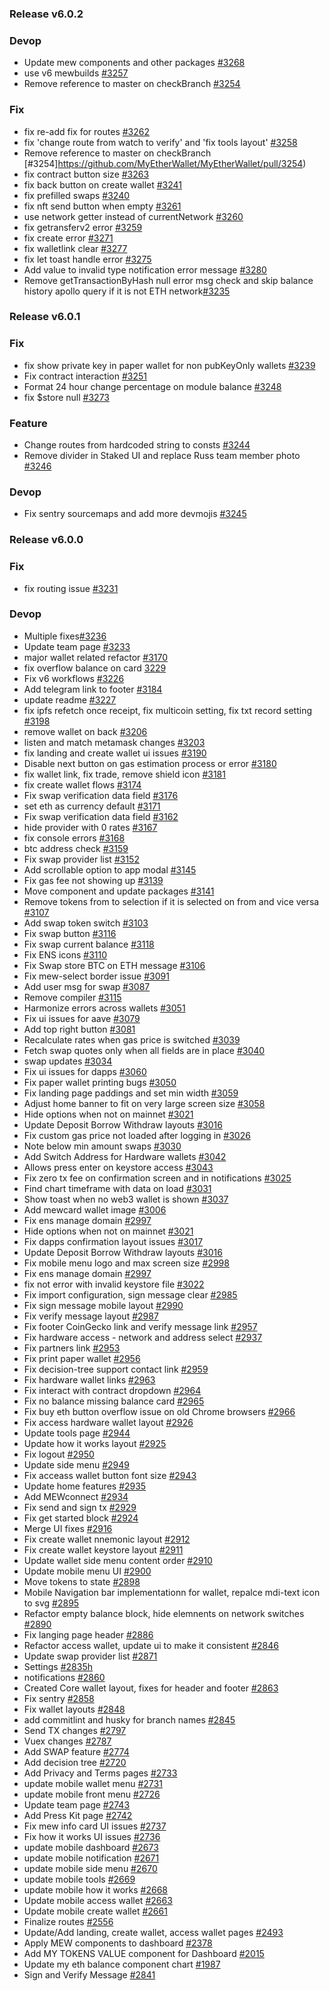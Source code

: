 ### Release v6.0.2

### Devop

* Update mew components and other packages [#3268](https://github.com/MyEtherWallet/MyEtherWallet/pull/3268)
* use v6 mewbuilds [#3257](https://github.com/MyEtherWallet/MyEtherWallet/pull/3257)
* Remove reference to master on checkBranch [#3254](https://github.com/MyEtherWallet/MyEtherWallet/pull/3254)

### Fix

* fix re-add fix for routes [#3262](https://github.com/MyEtherWallet/MyEtherWallet/pull/3262)
* fix 'change route from watch to verify' and 'fix tools layout' [#3258](https://github.com/MyEtherWallet/MyEtherWallet/pull/3258)
* Remove reference to master on checkBranch \[#3254]https://github.com/MyEtherWallet/MyEtherWallet/pull/3254)
* fix contract button size [#3263](https://github.com/MyEtherWallet/MyEtherWallet/pull/3263)
* fix back button on create wallet [#3241](https://github.com/MyEtherWallet/MyEtherWallet/pull/3241)
* fix prefilled swaps [#3240](https://github.com/MyEtherWallet/MyEtherWallet/pull/3240)
* fix nft send button when empty [#3261](https://github.com/MyEtherWallet/MyEtherWallet/pull/3261)
* use network getter instead of currentNetwork [#3260](https://github.com/MyEtherWallet/MyEtherWallet/pull/3260)
* fix getransferv2 error [#3259](https://github.com/MyEtherWallet/MyEtherWallet/pull/3259)
* fix create error [#3271](https://github.com/MyEtherWallet/MyEtherWallet/pull/3271)
* fix walletlink clear [#3277](https://github.com/MyEtherWallet/MyEtherWallet/pull/3277)
* fix let toast handle error [#3275](https://github.com/MyEtherWallet/MyEtherWallet/pull/3275)
* Add value to invalid type notification error message [#3280](https://github.com/MyEtherWallet/MyEtherWallet/pull/3280)
* Remove getTransactionByHash null error msg check and skip balance history apollo query if it is not ETH network[#3235](https://github.com/MyEtherWallet/MyEtherWallet/pull/3235)


### Release v6.0.1

### Fix

* fix show private key in paper wallet for non pubKeyOnly wallets [#3239](https://github.com/MyEtherWallet/MyEtherWallet/pull/3239)
* Fix contract interaction [#3251](https://github.com/MyEtherWallet/MyEtherWallet/pull/3251)
* Format 24 hour change percentage on module balance [#3248](https://github.com/MyEtherWallet/MyEtherWallet/pull/3248)
* fix $store null [#3273](https://github.com/MyEtherWallet/MyEtherWallet/pull/3273)

### Feature

* Change routes from hardcoded string to consts [#3244](https://github.com/MyEtherWallet/MyEtherWallet/pull/3244)
* Remove divider in Staked UI and replace Russ team member photo [#3246](https://github.com/MyEtherWallet/MyEtherWallet/pull/3246)

### Devop

* Fix sentry sourcemaps and add more devmojis [#3245](https://github.com/MyEtherWallet/MyEtherWallet/pull/3245)

### Release v6.0.0

### Fix

* fix routing issue [#3231](https://github.com/MyEtherWallet/MyEtherWallet/pull/3231)

### Devop

* Multiple fixes[#3236](https://github.com/MyEtherWallet/MyEtherWallet/pull/3236)
* Update team page [#3233](https://github.com/MyEtherWallet/MyEtherWallet/pull/3233)
* major wallet related refactor [#3170](https://github.com/MyEtherWallet/MyEtherWallet/pull/3170)
* fix overflow balance on card [3229](https://github.com/MyEtherWallet/MyEtherWallet/pull/3229)
* Fix v6 workflows [#3226](https://github.com/MyEtherWallet/MyEtherWallet/pull/3226)
* Add telegram link to footer [#3184](https://github.com/MyEtherWallet/MyEtherWallet/pull/3184)
* update readme [#3227](https://github.com/MyEtherWallet/MyEtherWallet/pull/3227)
* fix ipfs refetch once receipt, fix multicoin setting, fix txt record setting [#3198](https://github.com/MyEtherWallet/MyEtherWallet/pull/3198)
* remove wallet on back [#3206](https://github.com/MyEtherWallet/MyEtherWallet/pull/3206)
* listen and match metamask changes [#3203](https://github.com/MyEtherWallet/MyEtherWallet/pull/3203)
* fix landing and create wallet ui issues [#3190](https://github.com/MyEtherWallet/MyEtherWallet/pull/3190)
* Disable next button on gas estimation process or error [#3180](https://github.com/MyEtherWallet/MyEtherWallet/pull/3180)
* fix wallet link, fix trade, remove shield icon [#3181](https://github.com/MyEtherWallet/MyEtherWallet/pull/3181)
* fix create wallet flows [#3174](https://github.com/MyEtherWallet/MyEtherWallet/pull/3174)
* Fix swap verification data field [#3176](https://github.com/MyEtherWallet/MyEtherWallet/pull/3176)
* set eth as currency default [#3171](https://github.com/MyEtherWallet/MyEtherWallet/pull/3171)
* Fix swap verification data field [#3162](https://github.com/MyEtherWallet/MyEtherWallet/pull/3162)
* hide provider with 0 rates [#3167](https://github.com/MyEtherWallet/MyEtherWallet/pull/3167)
* fix console errors [#3168](https://github.com/MyEtherWallet/MyEtherWallet/pull/3168)
* btc address check [#3159](https://github.com/MyEtherWallet/MyEtherWallet/pull/3159)
* Fix swap provider list [#3152](https://github.com/MyEtherWallet/MyEtherWallet/pull/3152)
* Add scrollable option to app modal [#3145](https://github.com/MyEtherWallet/MyEtherWallet/pull/3145)
* Fix gas fee not showing up [#3139](https://github.com/MyEtherWallet/MyEtherWallet/pull/3139)
* Move component and update packages [#3141](https://github.com/MyEtherWallet/MyEtherWallet/pull/3141)
* Remove tokens from to selection if it is selected on from and vice versa [#3107](https://github.com/MyEtherWallet/MyEtherWallet/pull/3107)
* Add swap token switch [#3103](https://github.com/MyEtherWallet/MyEtherWallet/pull/3103)
* Fix swap button [#3116](https://github.com/MyEtherWallet/MyEtherWallet/pull/3116)
* Fix swap current balance [#3118](https://github.com/MyEtherWallet/MyEtherWallet/pull/3118)
* Fix ENS icons [#3110](https://github.com/MyEtherWallet/MyEtherWallet/pull/3110)
* Fix Swap store BTC on ETH message [#3106](https://github.com/MyEtherWallet/MyEtherWallet/pull/3106)
* Fix mew-select border issue [#3091](https://github.com/MyEtherWallet/MyEtherWallet/pull/3091)
* Add user msg for swap [#3087](https://github.com/MyEtherWallet/MyEtherWallet/pull/3087)
* Remove compiler [#3115](https://github.com/MyEtherWallet/MyEtherWallet/pull/3115)
* Harmonize errors across wallets [#3051](https://github.com/MyEtherWallet/MyEtherWallet/pull/3051)
* Fix ui issues for aave [#3079](https://github.com/MyEtherWallet/MyEtherWallet/pull/3079)
* Add top right button [#3081](https://github.com/MyEtherWallet/MyEtherWallet/pull/3081)
* Recalculate rates when gas price is switched [#3039](https://github.com/MyEtherWallet/MyEtherWallet/pull/3039)
* Fetch swap quotes only when all fields are in place [#3040](https://github.com/MyEtherWallet/MyEtherWallet/pull/3040)
* swap updates [#3034](https://github.com/MyEtherWallet/MyEtherWallet/pull/3034)
* Fix ui issues for dapps [#3060](https://github.com/MyEtherWallet/MyEtherWallet/pull/3060)
* Fix paper wallet printing bugs [#3050](https://github.com/MyEtherWallet/MyEtherWallet/pull/3050)
* Fix landing page paddings and set min width [#3059](https://github.com/MyEtherWallet/MyEtherWallet/pull/3059)
* Adjust home banner to fit on very large screen size [#3058](https://github.com/MyEtherWallet/MyEtherWallet/pull/3058)
* Hide options when not on mainnet [#3021](https://github.com/MyEtherWallet/MyEtherWallet/pull/3021)
* Update Deposit Borrow Withdraw layouts [#3016](https://github.com/MyEtherWallet/MyEtherWallet/pull/3016)
* Fix custom gas price not loaded after logging in [#3026](https://github.com/MyEtherWallet/MyEtherWallet/pull/3026)
* Note below min amount swaps [#3030](https://github.com/MyEtherWallet/MyEtherWallet/pull/3030)
* Add Switch Address for Hardware wallets [#3042](https://github.com/MyEtherWallet/MyEtherWallet/pull/3042)
* Allows press enter on keystore access [#3043](https://github.com/MyEtherWallet/MyEtherWallet/pull/3043)
* Fix zero tx fee on confirmation screen and in notifications [#3025](https://github.com/MyEtherWallet/MyEtherWallet/pull/3025)
* Find chart timeframe with data on load [#3031](https://github.com/MyEtherWallet/MyEtherWallet/pull/3031)
* Show toast when no web3 wallet is shown [#3037](https://github.com/MyEtherWallet/MyEtherWallet/pull/3037)
* Add mewcard wallet image [#3006](https://github.com/MyEtherWallet/MyEtherWallet/pull/3006)
* Fix ens manage domain [#2997](https://github.com/MyEtherWallet/MyEtherWallet/pull/2997)
* Hide options when not on mainnet [#3021](https://github.com/MyEtherWallet/MyEtherWallet/pull/3021)
* Fix dapps confirmation layout issues [#3017](https://github.com/MyEtherWallet/MyEtherWallet/pull/3017)
* Update Deposit Borrow Withdraw layouts [#3016](https://github.com/MyEtherWallet/MyEtherWallet/pull/3016)
* Fix mobile menu logo and max screen size [#2998](https://github.com/MyEtherWallet/MyEtherWallet/pull/2998)
* Fix ens manage domain [#2997](https://github.com/MyEtherWallet/MyEtherWallet/pull/2997)
* fix not error with invalid keystore file [#3022](https://github.com/MyEtherWallet/MyEtherWallet/pull/3022)
* Fix import configuration, sign message clear [#2985](https://github.com/MyEtherWallet/MyEtherWallet/pull/2985)
* Fix sign message mobile layout [#2990](https://github.com/MyEtherWallet/MyEtherWallet/pull/2990)
* Fix verify message layout [#2987](https://github.com/MyEtherWallet/MyEtherWallet/pull/2987)
* Fix footer CoinGecko link and verify message link [#2957](https://github.com/MyEtherWallet/MyEtherWallet/pull/2957)
* Fix hardware access - network and address select [#2937](https://github.com/MyEtherWallet/MyEtherWallet/pull/2937)
* Fix partners link [#2953](https://github.com/MyEtherWallet/MyEtherWallet/pull/2953)
* Fix print paper wallet [#2956](https://github.com/MyEtherWallet/MyEtherWallet/pull/2956)
* Fix decision-tree support contact link [#2959](https://github.com/MyEtherWallet/MyEtherWallet/pull/2959)
* Fix hardware wallet links [#2963](https://github.com/MyEtherWallet/MyEtherWallet/pull/2963)
* Fix interact with contract dropdown [#2964](https://github.com/MyEtherWallet/MyEtherWallet/pull/2964)
* Fix no balance missing balance card [#2965](https://github.com/MyEtherWallet/MyEtherWallet/pull/2965)
* Fix buy eth button overflow issue on old Chrome browsers [#2966](https://github.com/MyEtherWallet/MyEtherWallet/pull/2966)
* Fix access hardware wallet layout [#2926](https://github.com/MyEtherWallet/MyEtherWallet/pull/2926)
* Update tools page [#2944](https://github.com/MyEtherWallet/MyEtherWallet/pull/2944)
* Update how it works layout [#2925](https://github.com/MyEtherWallet/MyEtherWallet/pull/2925)
* Fix logout [#2950](https://github.com/MyEtherWallet/MyEtherWallet/pull/2950)
* Update side menu [#2949](https://github.com/MyEtherWallet/MyEtherWallet/pull/2949)
* Fix acceass wallet button font size [#2943](https://github.com/MyEtherWallet/MyEtherWallet/pull/2943)
* Update home features [#2935](https://github.com/MyEtherWallet/MyEtherWallet/pull/2935)
* Add MEWconnect [#2934](https://github.com/MyEtherWallet/MyEtherWallet/pull/2934)
* Fix send and sign tx [#2929](https://github.com/MyEtherWallet/MyEtherWallet/pull/2929)
* Fix get started block [#2924](https://github.com/MyEtherWallet/MyEtherWallet/pull/2924)
* Merge UI fixes [#2916](https://github.com/MyEtherWallet/MyEtherWallet/pull/2916)
* Fix create wallet nnemonic layout [#2912](https://github.com/MyEtherWallet/MyEtherWallet/pull/2912)
* Fix create wallet keystore layout [#2911](https://github.com/MyEtherWallet/MyEtherWallet/pull/2911)
* Update wallet side menu content order [#2910](https://github.com/MyEtherWallet/MyEtherWallet/pull/2910)
* Update mobile menu UI [#2900](https://github.com/MyEtherWallet/MyEtherWallet/pull/2900)
* Move tokens to state [#2898](https://github.com/MyEtherWallet/MyEtherWallet/pull/2898)
* Mobile Navigation bar implementationn for wallet, repalce mdi-text icon to svg [#2895](https://github.com/MyEtherWallet/MyEtherWallet/pull/2895)
* Refactor empty balance block, hide elemnents on network switches [#2890](https://github.com/MyEtherWallet/MyEtherWallet/pull/2890)
* Fix langing page header [#2886](https://github.com/MyEtherWallet/MyEtherWallet/pull/2886)
* Refactor access wallet, update ui to make it consistent [#2846](https://github.com/MyEtherWallet/MyEtherWallet/pull/2846)
* Update swap provider list [#2871](https://github.com/MyEtherWallet/MyEtherWallet/pull/2871)
* Settings [#2835h](https://github.com/MyEtherWallet/MyEtherWallet/pull/2835)
* notifications [#2860](https://github.com/MyEtherWallet/MyEtherWallet/pull/2860)
* Created Core wallet layout, fixes for header and footer [#2863](https://github.com/MyEtherWallet/MyEtherWallet/pull/2863)
* Fix sentry [#2858](https://github.com/MyEtherWallet/MyEtherWallet/pull/2858)
* Fix wallet layouts [#2848](https://github.com/MyEtherWallet/MyEtherWallet/pull/2848)
* add commitlint and husky for branch names [#2845](https://github.com/MyEtherWallet/MyEtherWallet/pull/2845)
* Send TX changes [#2797](https://github.com/MyEtherWallet/MyEtherWallet/pull/2797)
* Vuex changes [#2787](https://github.com/MyEtherWallet/MyEtherWallet/pull/2787)
* Add SWAP feature [#2774](https://github.com/MyEtherWallet/MyEtherWallet/pull/2774)
* Add decision tree [#2720](https://github.com/MyEtherWallet/MyEtherWallet/pull/2720)
* Add Privacy and Terms pages [#2733](https://github.com/MyEtherWallet/MyEtherWallet/pull/2733)
* update mobile wallet menu [#2731](https://github.com/MyEtherWallet/MyEtherWallet/pull/2731)
* update mobile front menu [#2726](https://github.com/MyEtherWallet/MyEtherWallet/pull/2726)
* Update team page [#2743](https://github.com/MyEtherWallet/MyEtherWallet/pull/2743)
* Add Press Kit page [#2742](https://github.com/MyEtherWallet/MyEtherWallet/pull/2742)
* Fix mew info card UI issues [#2737](https://github.com/MyEtherWallet/MyEtherWallet/pull/2737)
* Fix how it works UI issues [#2736](https://github.com/MyEtherWallet/MyEtherWallet/pull/2736)
* update mobile dashboard [#2673](https://github.com/MyEtherWallet/MyEtherWallet/pull/2673)
* update mobile notification [#2671](https://github.com/MyEtherWallet/MyEtherWallet/pull/2671)
* update mobile side menu [#2670](https://github.com/MyEtherWallet/MyEtherWallet/pull/2670)
* update mobile tools [#2669](https://github.com/MyEtherWallet/MyEtherWallet/pull/2669)
* update mobile how it works [#2668](https://github.com/MyEtherWallet/MyEtherWallet/pull/2668)
* Update mobile access wallet [#2663](https://github.com/MyEtherWallet/MyEtherWallet/pull/2663)
* Update mobile create wallet [#2661](https://github.com/MyEtherWallet/MyEtherWallet/pull/2661)
* Finalize routes [#2556](https://github.com/MyEtherWallet/MyEtherWallet/pull/2556)
* Update/Add landing, create wallet, access wallet pages [#2493](https://github.com/MyEtherWallet/MyEtherWallet/pull/2493)
* Apply MEW components to dashboard [#2378](https://github.com/MyEtherWallet/MyEtherWallet/pull/2378)
* Add MY TOKENS VALUE component for Dashboard [#2015](https://github.com/MyEtherWallet/MyEtherWallet/pull/2015)
* Update my eth balance component chart [#1987](https://github.com/MyEtherWallet/MyEtherWallet/pull/1987)
* Sign and Verify Message [#2841](https://github.com/MyEtherWallet/MyEtherWallet/pull/2841)
